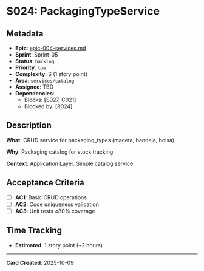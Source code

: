 # S024: PackagingTypeService

## Metadata

- **Epic**: [epic-004-services.md](../../02_epics/epic-004-services.md)
- **Sprint**: Sprint-05
- **Status**: `backlog`
- **Priority**: `low`
- **Complexity**: S (1 story point)
- **Area**: `services/catalog`
- **Assignee**: TBD
- **Dependencies**:
    - Blocks: [S027, C021]
    - Blocked by: [R024]

## Description

**What**: CRUD service for packaging_types (maceta, bandeja, bolsa).

**Why**: Packaging catalog for stock tracking.

**Context**: Application Layer. Simple catalog service.

## Acceptance Criteria

- [ ] **AC1**: Basic CRUD operations
- [ ] **AC2**: Code uniqueness validation
- [ ] **AC3**: Unit tests ≥80% coverage

## Time Tracking

- **Estimated**: 1 story point (~2 hours)

---
**Card Created**: 2025-10-09

